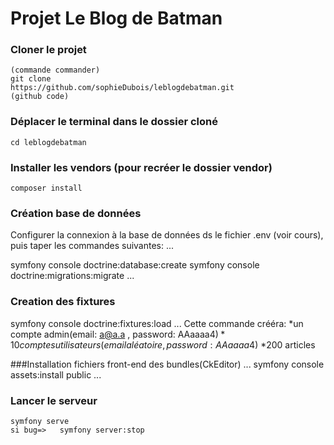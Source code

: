 # Projet Le Blog de Batman

### Cloner le projet

```
(commande commander)
git clone 
https://github.com/sophieDubois/leblogdebatman.git
(github code)
```

### Déplacer le terminal dans le dossier cloné
```
cd leblogdebatman
```

### Installer les vendors (pour recréer le dossier vendor)
```
composer install
```

### Création base de données
Configurer la connexion à la base de données ds le fichier .env (voir cours),
puis taper les commandes suivantes:
...

symfony console doctrine:database:create
symfony console doctrine:migrations:migrate
...

### Creation des fixtures
symfony console doctrine:fixtures:load
...
Cette commande crééra:
*un compte admin(email: a@a.a , password: AAaaaa4$)
*10 comptes utilisateurs(email aléatoire,password: AAaaaa4$)
*200  articles

###Installation fichiers front-end des bundles(CkEditor)
...
symfony console assets:install public
...

### Lancer le serveur
```
symfony serve
si bug=>   symfony server:stop
```